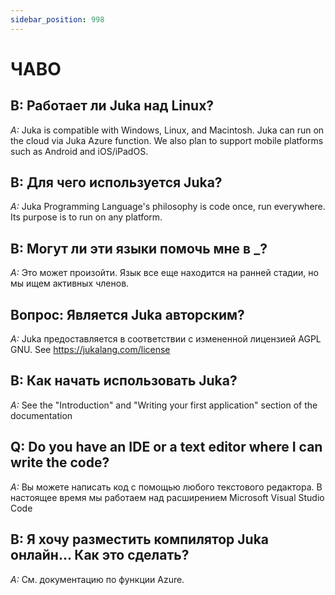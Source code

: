 ```yaml
---
sidebar_position: 998
---
```


# ЧАВО

## В: Работает ли Juka над Linux?
*A:* Juka is compatible with Windows, Linux, and Macintosh. Juka can run on the cloud via Juka Azure function. We also plan to support mobile platforms such as Android and iOS/iPadOS.


## В: Для чего используется Juka?
*A:* Juka Programming Language's philosophy is code once, run everywhere. Its purpose is to run on any platform.

## В: Могут ли эти языки помочь мне в _?
*А:* Это может произойти. Язык все еще находится на ранней стадии, но мы ищем активных членов.

## Вопрос: Является Juka авторским?
*A:* Juka предоставляется в соответствии с измененной лицензией AGPL GNU. See https://jukalang.com/license

## В: Как начать использовать Juka?
*A:* See the "Introduction" and "Writing your first application" section of the documentation

## Q: Do you have an IDE or a text editor where I can write the code?
*A:* Вы можете написать код с помощью любого текстового редактора. В настоящее время мы работаем над расширением Microsoft Visual Studio Code

## В: Я хочу разместить компилятор Juka онлайн... Как это сделать?
*A:* См. документацию по функции Azure.